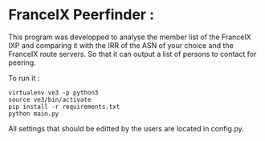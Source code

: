 # FranceIX Peerfinder :
This program was developped to analyse the member list of the FranceIX IXP
and comparing it with the IRR of the ASN of your choice and the FranceIX route
servers. So that it can output a list of persons to contact for peering.

To run it :
```
virtualenv ve3 -p python3
source ve3/bin/activate
pip install -r requirements.txt
python main.py
```
All settings that should be editted by the users are located in config.py.
